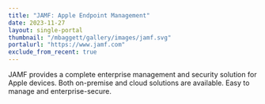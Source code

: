 ```yaml
---
title: "JAMF: Apple Endpoint Management"
date: 2023-11-27
layout: single-portal
thumbnail: "/mbaggett/gallery/images/jamf.svg"
portalurl: "https://www.jamf.com"
exclude_from_recent: true
---
```

JAMF provides a complete enterprise management and security solution for Apple devices. Both on-premise and cloud solutions are available. Easy to manage and enterprise-secure.